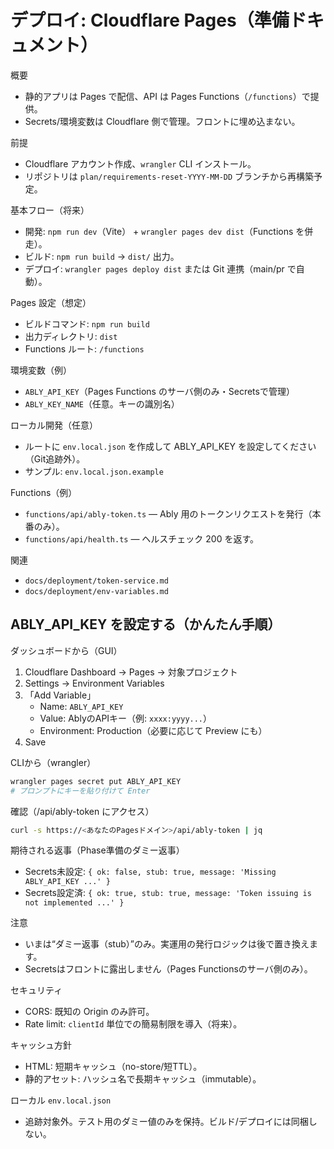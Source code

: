 # デプロイ: Cloudflare Pages（準備ドキュメント）

概要

- 静的アプリは Pages で配信、API は Pages Functions（`/functions`）で提供。
- Secrets/環境変数は Cloudflare 側で管理。フロントに埋め込まない。

前提

- Cloudflare アカウント作成、`wrangler` CLI インストール。
- リポジトリは `plan/requirements-reset-YYYY-MM-DD` ブランチから再構築予定。

基本フロー（将来）

- 開発: `npm run dev`（Vite） + `wrangler pages dev dist`（Functions を併走）。
- ビルド: `npm run build` → `dist/` 出力。
- デプロイ: `wrangler pages deploy dist` または Git 連携（main/pr で自動）。

Pages 設定（想定）

- ビルドコマンド: `npm run build`
- 出力ディレクトリ: `dist`
- Functions ルート: `/functions`

環境変数（例）

- `ABLY_API_KEY`（Pages Functions のサーバ側のみ・Secretsで管理）
- `ABLY_KEY_NAME`（任意。キーの識別名）

ローカル開発（任意）

- ルートに `env.local.json` を作成して ABLY_API_KEY を設定してください（Git追跡外）。
- サンプル: `env.local.json.example`

Functions（例）

- `functions/api/ably-token.ts` — Ably 用のトークンリクエストを発行（本番のみ）。
- `functions/api/health.ts` — ヘルスチェック 200 を返す。

関連

- `docs/deployment/token-service.md`
- `docs/deployment/env-variables.md`

## ABLY_API_KEY を設定する（かんたん手順）

ダッシュボードから（GUI）

1. Cloudflare Dashboard → Pages → 対象プロジェクト
2. Settings → Environment Variables
3. 「Add Variable」
   - Name: `ABLY_API_KEY`
   - Value: AblyのAPIキー（例: `xxxx:yyyy...`）
   - Environment: Production（必要に応じて Preview にも）
4. Save

CLIから（wrangler）

```bash
wrangler pages secret put ABLY_API_KEY
# プロンプトにキーを貼り付けて Enter
```

確認（/api/ably-token にアクセス）

```bash
curl -s https://<あなたのPagesドメイン>/api/ably-token | jq
```

期待される返事（Phase準備のダミー返事）

- Secrets未設定: `{ ok: false, stub: true, message: 'Missing ABLY_API_KEY ...' }`
- Secrets設定済: `{ ok: true, stub: true, message: 'Token issuing is not implemented ...' }`

注意

- いまは“ダミー返事（stub）”のみ。実運用の発行ロジックは後で置き換えます。
- Secretsはフロントに露出しません（Pages Functionsのサーバ側のみ）。

セキュリティ

- CORS: 既知の Origin のみ許可。
- Rate limit: `clientId` 単位での簡易制限を導入（将来）。

キャッシュ方針

- HTML: 短期キャッシュ（no-store/短TTL）。
- 静的アセット: ハッシュ名で長期キャッシュ（immutable）。

ローカル `env.local.json`

- 追跡対象外。テスト用のダミー値のみを保持。ビルド/デプロイには同梱しない。

